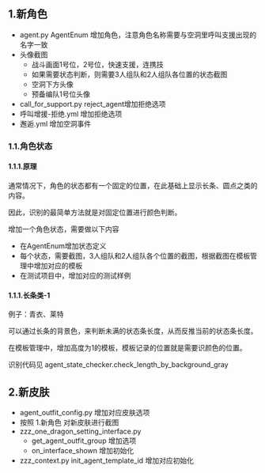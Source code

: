 ## 1.新角色

- agent.py AgentEnum 增加角色，注意角色名称需要与空洞里呼叫支援出现的名字一致
- 头像截图
    - 战斗画面1号位，2号位，快速支援，连携技
    - 如果需要状态判断，则需要3人组队和2人组队各位置的状态截图
    - 空洞下方头像
    - 预备编队1号位头像
- call_for_support.py reject_agent增加拒绝选项
- 呼叫增援-拒绝.yml 增加拒绝选项
- 邂逅.yml 增加空洞事件

### 1.1.角色状态

#### 1.1.1.原理

通常情况下，角色的状态都有一个固定的位置，在此基础上显示长条、圆点之类的内容。

因此，识别的最简单方法就是对固定位置进行颜色判断。

增加一个角色状态，需要做以下内容

- 在AgentEnum增加状态定义
- 每个状态，需要截图，3人组队和2人组队各个位置的截图，根据截图在模板管理中增加对应的模板
- 在测试项目中，增加对应的测试样例

#### 1.1.1.长条类-1

例子：青衣、莱特

可以通过长条的背景色，来判断未满的状态条长度，从而反推当前的状态条长度。

在模板管理中，增加高度为1的模板，模板记录的位置就是需要识颜色的位置。

识别代码见 agent_state_checker.check_length_by_background_gray


## 2.新皮肤

- agent_outfit_config.py 增加对应皮肤选项
- 按照 1.新角色 对新皮肤进行截图
- zzz_one_dragon_setting_interface.py 
  - get_agent_outfit_group 增加选项
  - on_interface_shown 增加初始化
- zzz_context.py init_agent_template_id 增加对应初始化